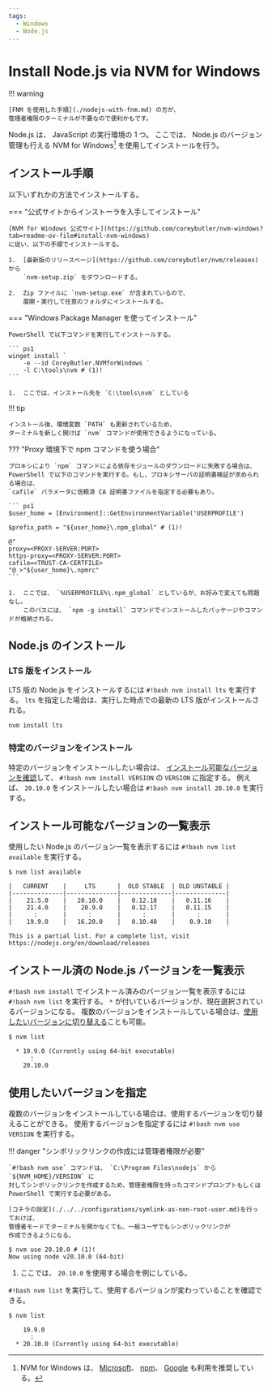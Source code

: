 ```yaml
---
tags:
  - Windows
  - Node.js
---
```


# Install Node.js via NVM for Windows

!!! warning

    [FNM を使用した手順](./nodejs-with-fnm.md) の方が、
    管理者権限のターミナルが不要なので便利かもです。

Node.js は、 JavaScript の実行環境の 1 つ。
ここでは、 Node.js のバージョン管理も行える NVM for Windows[^1] を使用してインストールを行う。

## インストール手順

以下いずれかの方法でインストールする。

=== "公式サイトからインストーラを入手してインストール"

    [NVM for Windows 公式サイト](https://github.com/coreybutler/nvm-windows?tab=readme-ov-file#install-nvm-windows)
    に従い、以下の手順でインストールする。

    1.  [最新版のリリースページ](https://github.com/coreybutler/nvm/releases) から
        `nvm-setup.zip` をダウンロードする。

    2.  Zip ファイルに `nvm-setup.exe` が含まれているので、
        展開・実行して任意のフォルダにインストールする。

=== "Windows Package Manager を使ってインストール"

    PowerShell で以下コマンドを実行してインストールする。

    ``` ps1
    winget install `
        -e --id CoreyButler.NVMforWindows `
        -l C:\tools\nvm # (1)!
    ```

    1.  ここでは、インストール先を `C:\tools\nvm` としている

!!! tip

    インストール後、環境変数 `PATH` も更新されているため、
    ターミナルを新しく開けば `nvm` コマンドが使用できるようになっている。

??? "Proxy 環境下で npm コマンドを使う場合"

    プロキシにより `npm` コマンドによる依存モジュールのダウンロードに失敗する場合は、
    PowerShell で以下のコマンドを実行する。もし、プロキシサーバの証明書検証が求められる場合は、
    `cafile` パラメータに信頼済 CA 証明書ファイルを指定する必要もあり。

    ``` ps1
    $user_home = [Environment]::GetEnvironmentVariable('USERPROFILE')

    $prefix_path = "${user_home}\.npm_global" # (1)!

    @"
    proxy=<PROXY-SERVER:PORT>
    https-proxy=<PROXY-SERVER:PORT>
    cafile=<TRUST-CA-CERTFILE>
    "@ >"${user_home}\.npmrc"
    ```

    1.  ここでは、 `%USERPROFILE%\.npm_global` としているが、お好みで変えても問題なし。
        このパスには、 `npm -g install` コマンドでインストールしたパッケージやコマンドが格納される。

## Node.js のインストール

### LTS 版をインストール

LTS 版の Node.js をインストールするには `#!bash nvm install lts` を実行する。
`lts` を指定した場合は、実行した時点での最新の LTS 版がインストールされる。

``` powershell
nvm install lts
```

### 特定のバージョンをインストール

特定のバージョンをインストールしたい場合は、
[インストール可能なバージョンを確認](#インストール可能なバージョンの一覧表示)して、
`#!bash nvm install VERSION` の `VERSION` に指定する。
例えば、 `20.10.0` をインストールしたい場合は `#!bash nvm install 20.10.0` を実行する。

## インストール可能なバージョンの一覧表示

使用したい Node.js のバージョン一覧を表示するには `#!bash nvm list available` を実行する。

``` console
$ nvm list available

|   CURRENT    |     LTS      |  OLD STABLE  | OLD UNSTABLE |
|--------------|--------------|--------------|--------------|
|    21.5.0    |   20.10.0    |   0.12.18    |   0.11.16    |
|    21.4.0    |    20.9.0    |   0.12.17    |   0.11.15    |
|      :       |      :       |      :       |      :       |
|    19.9.0    |   16.20.0    |   0.10.48    |    0.9.10    |

This is a partial list. For a complete list, visit https://nodejs.org/en/download/releases
```

## インストール済の Node.js バージョンを一覧表示

`#!bash nvm install` でインストール済みのバージョン一覧を表示するには `#!bash nvm list` を実行する。
`*` が付いているバージョンが、現在選択されているバージョンになる。
複数のバージョンをインストールしている場合は、[使用したいバージョンに切り替える](#使用したいバージョンを指定)ことも可能。

``` console
$ nvm list

  * 19.9.0 (Currently using 64-bit executable)
      :
    20.10.0
```

## 使用したいバージョンを指定

複数のバージョンをインストールしている場合は、使用するバージョンを切り替えることができる。
使用するバージョンを指定するには `#!bash nvm use VERSION` を実行する。

!!! danger "シンボリックリンクの作成には管理者権限が必要"

    `#!bash nvm use` コマンドは、 `C:\Program Files\nodejs` から `${NVM_HOME}/VERSION` に
    対してシンボリックリンクを作成するため、管理者権限を持ったコマンドプロンプトもしくは
    PowerShell で実行する必要がある。

    [コチラの設定](./../../configurations/symlink-as-non-root-user.md)を行っておけば、
    管理者モードでターミナルを開かなくても、一般ユーザでもシンボリックリンクが
    作成できるようになる。

``` console
$ nvm use 20.10.0 # (1)!
Now using node v20.10.0 (64-bit)
```

1.  ここでは、 `20.10.0` を使用する場合を例にしている。

`#!bash nvm list` を実行して、使用するバージョンが変わっていることを確認できる。

``` console
$ nvm list

    19.9.0
      :
  * 20.10.0 (Currently using 64-bit executable)
```

[^1]:   NVM for Windows は、 [Microsoft](https://learn.microsoft.com/en-us/windows/dev-environment/javascript/nodejs-on-windows)、 [npm](https://docs.npmjs.com/cli/v9/configuring-npm/install#windows-node-version-managers)、
[Google](https://cloud.google.com/nodejs/docs/setup?hl=ja#installing_nvm) も利用を推奨している。
